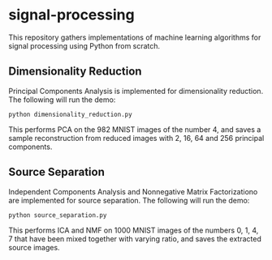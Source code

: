 # signal-processing
This repository gathers implementations of machine learning algorithms for signal processing using Python from scratch.

## Dimensionality Reduction
Principal Components Analysis is implemented for dimensionality reduction. The following will run the demo:
```
python dimensionality_reduction.py
```
This performs PCA on the 982 MNIST images of the number 4, and saves a sample reconstruction from reduced images with 2, 16, 64 and 256 principal components.

## Source Separation
Independent Components Analysis and Nonnegative Matrix Factorizationo are implemented for source separation.
The following will run the demo:
```
python source_separation.py
```
This performs ICA and NMF on 1000 MNIST images of the numbers 0, 1, 4, 7 that have been mixed together with varying ratio, and saves the extracted source images.